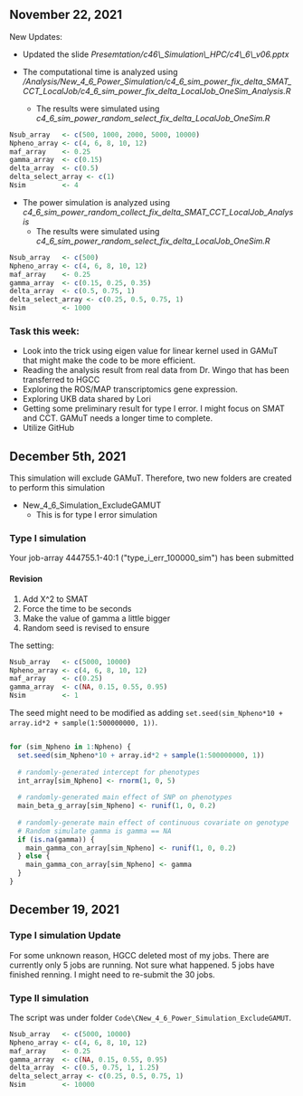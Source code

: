 ## November 22, 2021

New Updates:

- Updated the slide *Presemtation/c46\\_Simulation\\_HPC/c4\\_6\\_v06.pptx*

- The computational time is analyzed using */Analysis/New_4_6_Power_Simulation/c4_6_sim_power_fix_delta_SMAT_CCT_LocalJob/c4_6_sim_power_fix_delta_LocalJob_OneSim_Analysis.R*
	+ The results were simulated using *c4_6_sim_power_random_select_fix_delta_LocalJob_OneSim.R*
	
```r
Nsub_array   <- c(500, 1000, 2000, 5000, 10000)
Npheno_array <- c(4, 6, 8, 10, 12)
maf_array    <- 0.25
gamma_array  <- c(0.15)
delta_array  <- c(0.5)
delta_select_array <- c(1)
Nsim         <- 4
```


- The power simulation is analyzed using *c4_6_sim_power_random_collect_fix_delta_SMAT_CCT_LocalJob_Analysis*
	+ The results were simulated using *c4_6_sim_power_random_select_fix_delta_LocalJob_OneSim.R*


```r
Nsub_array   <- c(500)
Npheno_array <- c(4, 6, 8, 10, 12)
maf_array    <- 0.25
gamma_array  <- c(0.15, 0.25, 0.35)
delta_array  <- c(0.5, 0.75, 1) 
delta_select_array <- c(0.25, 0.5, 0.75, 1)
Nsim         <- 1000
```

### Task this week:

- Look into the trick using eigen value for linear kernel used in GAMuT that might make the code to be more efficient.
- Reading the analysis result from real data from Dr. Wingo that has been transferred to HGCC
- Exploring the ROS/MAP transcriptomics gene expression.
- Exploring UKB data shared by Lori
- Getting some preliminary result for type I error. I might focus on SMAT and CCT. GAMuT needs a longer time to complete.
- Utilize GitHub

## December 5th, 2021

This simulation will exclude GAMuT. Therefore, two new folders are created to perform this simulation

- New_4_6_Simulation_ExcludeGAMUT
	+ This is for type I error simulation


### Type I simulation

Your job-array 444755.1-40:1 ("type_i_err_100000_sim") has been submitted

#### Revision

1. Add X^2 to SMAT
2. Force the time to be seconds
3. Make the value of gamma a little bigger
4. Random seed is revised to ensure

The setting:

```r
Nsub_array   <- c(5000, 10000)
Npheno_array <- c(4, 6, 8, 10, 12)
maf_array    <- c(0.25)
gamma_array  <- c(NA, 0.15, 0.55, 0.95)
Nsim         <- 1
```

The seed might need to be modified as adding `set.seed(sim_Npheno*10 + array.id*2 + sample(1:500000000, 1))`.

```r

for (sim_Npheno in 1:Npheno) {
  set.seed(sim_Npheno*10 + array.id*2 + sample(1:500000000, 1))
  
  # randomly-generated intercept for phenotypes
  int_array[sim_Npheno] <- rnorm(1, 0, 5) 
  
  # randomly-generated main effect of SNP on phenotypes
  main_beta_g_array[sim_Npheno] <- runif(1, 0, 0.2)
  
  # randomly-generate main effect of continuous covariate on genotype
  # Random simulate gamma is gamma == NA
  if (is.na(gamma)) {
    main_gamma_con_array[sim_Npheno] <- runif(1, 0, 0.2)
  } else {
    main_gamma_con_array[sim_Npheno] <- gamma
  }
}
```

## December 19, 2021

### Type I simulation Update

For some unknown reason, HGCC deleted most of my jobs. There are currently only 5 jobs are running. Not sure what happened. 5 jobs have finished renning. I might need to re-submit the 30 jobs.

### Type II simulation

The script was under folder `Code\CNew_4_6_Power_Simulation_ExcludeGAMUT`.

```r
Nsub_array   <- c(5000, 10000)
Npheno_array <- c(4, 6, 8, 10, 12)
maf_array    <- 0.25
gamma_array  <- c(NA, 0.15, 0.55, 0.95)
delta_array  <- c(0.5, 0.75, 1, 1.25)
delta_select_array <- c(0.25, 0.5, 0.75, 1)
Nsim         <- 10000
```

